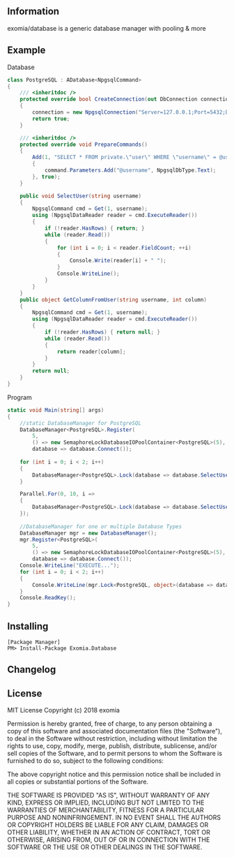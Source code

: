 
## Information

exomia/database is a generic database manager with pooling & more

## Example

Database
```csharp
class PostgreSQL : ADatabase<NpgsqlCommand>
{
	/// <inheritdoc />
	protected override bool CreateConnection(out DbConnection connection)
	{
	    connection = new NpgsqlConnection("Server=127.0.0.1;Port=5432;Database=xyz;User Id=xyz;Password=******;");
	    return true;
	}

	/// <inheritdoc />
	protected override void PrepareCommands()
	{
	    Add(1, "SELECT * FROM private.\"user\" WHERE \"username\" = @username LIMIT 1;", command =>
	    {
	        command.Parameters.Add("@username", NpgsqlDbType.Text);
	    }, true);
	}

	public void SelectUser(string username)
	{
	    NpgsqlCommand cmd = Get(1, username);
	    using (NpgsqlDataReader reader = cmd.ExecuteReader())
	    {
	        if (!reader.HasRows) { return; }
	        while (reader.Read())
	        {
	            for (int i = 0; i < reader.FieldCount; ++i)
	            {
	                Console.Write(reader[i] + " ");
	            }
	            Console.WriteLine();
	        }
	    }  
	}
	public object GetColumnFromUser(string username, int column)
    {
        NpgsqlCommand cmd = Get(1, username);
        using (NpgsqlDataReader reader = cmd.ExecuteReader())
        {
            if (!reader.HasRows) { return null; }
            while (reader.Read())
            {
                return reader[column];
            }
        }
        return null;
    }
}
```

Program
```csharp
static void Main(string[] args)
{
	//static DatabaseManager for PostgreSQL
    DatabaseManager<PostgreSQL>.Register(
        5, 
        () => new SemaphoreLockDatabaseIOPoolContainer<PostgreSQL>(5),
        database => database.Connect());
        
    for (int i = 0; i < 2; i++)
    {
        DatabaseManager<PostgreSQL>.Lock(database => database.SelectUser("username"));
    }

    Parallel.For(0, 10, i =>
    {
        DatabaseManager<PostgreSQL>.Lock(database => database.SelectUser("username"));
    });
    
    //DatabaseManager for one or multiple Database Types
	DatabaseManager mgr = new DatabaseManager();
	mgr.Register<PostgreSQL>(
	    5, 
	    () => new SemaphoreLockDatabaseIOPoolContainer<PostgreSQL>(5), 
	    database => database.Connect());
	Console.WriteLine("EXECUTE...");
	for (int i = 0; i < 2; i++)
	{
	    Console.WriteLine(mgr.Lock<PostgreSQL, object>(database => database.GetColumnFromUser("username", 2)));
	}
    Console.ReadKey();
}
```

## Installing

```shell
[Package Manager]
PM> Install-Package Exomia.Database
```

## Changelog

## License

MIT License
Copyright (c) 2018 exomia

Permission is hereby granted, free of charge, to any person obtaining a copy
of this software and associated documentation files (the "Software"), to deal
in the Software without restriction, including without limitation the rights
to use, copy, modify, merge, publish, distribute, sublicense, and/or sell
copies of the Software, and to permit persons to whom the Software is
furnished to do so, subject to the following conditions:

The above copyright notice and this permission notice shall be included in all
copies or substantial portions of the Software.

THE SOFTWARE IS PROVIDED "AS IS", WITHOUT WARRANTY OF ANY KIND, EXPRESS OR 
IMPLIED, INCLUDING BUT NOT LIMITED TO THE WARRANTIES OF MERCHANTABILITY,
FITNESS FOR A PARTICULAR PURPOSE AND NONINFRINGEMENT. IN NO EVENT SHALL THE
AUTHORS OR COPYRIGHT HOLDERS BE LIABLE FOR ANY CLAIM, DAMAGES OR OTHER
LIABILITY, WHETHER IN AN ACTION OF CONTRACT, TORT OR OTHERWISE, ARISING FROM,
OUT OF OR IN CONNECTION WITH THE SOFTWARE OR THE USE OR OTHER DEALINGS IN THE
SOFTWARE.


